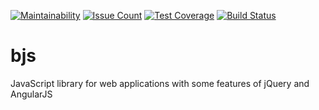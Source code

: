 [![Maintainability](https://api.codeclimate.com/v1/badges/1dc23cb451f2d1f6dfbd/maintainability)](https://codeclimate.com/github/apoprotsky/bjs/maintainability)
[![Issue Count](https://codeclimate.com/github/apoprotsky/bjs/badges/issue_count.svg)](https://codeclimate.com/github/apoprotsky/bjs)
[![Test Coverage](https://api.codeclimate.com/v1/badges/1dc23cb451f2d1f6dfbd/test_coverage)](https://codeclimate.com/github/apoprotsky/bjs/test_coverage)
[![Build Status](https://travis-ci.org/apoprotsky/bjs.svg?branch=master)](https://travis-ci.org/apoprotsky/bjs)

# bjs

JavaScript library for web applications with some features of jQuery and AngularJS
